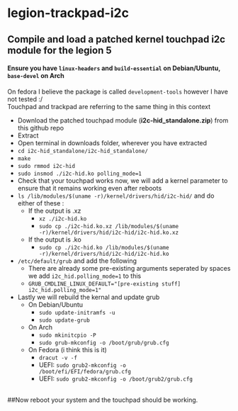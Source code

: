 # legion-trackpad-i2c
## Compile and load a patched kernel touchpad i2c module for the legion 5
#### Ensure you have <code>linux-headers</code> and <code>build-essential</code> on Debian/Ubuntu, <code>base-devel</code> on Arch
On fedora I believe the package is called <code>development-tools</code> however I have not tested :/ <br>
Touchpad and trackpad are referring to the same thing in this context


- Download the patched touchpad module (**i2c-hid_standalone.zip**) from this github repo
- Extract
- Open terminal in downloads folder, wherever you have extracted
- <code>cd i2c-hid_standalone/i2c-hid_standalone/</code>
- <code>make</code>
- <code>sudo rmmod i2c-hid</code>
- <code>sudo insmod ./i2c-hid.ko polling_mode=1</code>
- Check that your touchpad works now, we will add a kernel parameter to ensure that it remains working even after reboots
- <code>ls /lib/modules/$(uname -r)/kernel/drivers/hid/i2c-hid/</code> and do either of these :
	- If the output is .xz
		- <code>xz ./i2c-hid.ko</code>
		- <code>sudo cp ./i2c-hid.ko.xz /lib/modules/$(uname -r)/kernel/drivers/hid/i2c-hid/i2c-hid.ko.xz</code>
	- If the output is .ko
		- <code>sudo cp ./i2c-hid.ko /lib/modules/$(uname -r)/kernel/drivers/hid/i2c-hid/i2c-hid.ko</code>
- <code>/etc/default/grub</code> and add the following
	- There are already some pre-existing arguments seperated by spaces we add <code>i2c_hid.polling_mode=1</code> to this
	- <code>GRUB_CMDLINE_LINUX_DEFAULT="[pre-existing stuff] i2c_hid.polling_mode=1"</code>
- Lastly we will rebuild the kernal and update grub
	- On Debian/Ubuntu
		- <code>sudo update-initramfs -u</code>
		- <code>sudo update-grub</code>
	- On Arch
		- <code>sudo mkinitcpio -P</code>
		- <code>sudo grub-mkconfig -o /boot/grub/grub.cfg</code>
	- On Fedora (i think this is it)
		- <code>dracut -v -f</code>
		- UEFI: <code>sudo grub2-mkconfig -o /boot/efi/EFI/fedora/grub.cfg</code>
		- UEFI: <code>sudo grub2-mkconfig -o /boot/grub2/grub.cfg</code>
<br>
##Now reboot your system and the touchpad should be working. 
